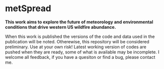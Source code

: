 # metSpread

**This work aims to explore the future of meteorology and environmental conditions that 
drive western US wildfire abundance.**

When this work is published the versions of the code and data used in the 
publication will be noted. Otherewise, this repository will be considered preliminary. 
Use at your own risk! Latest working version of codes are pushed when they are ready, some
of what is available may be incomplete. I welcome all feedback, if you have a quesiton or 
find a bug, please contact me. 

